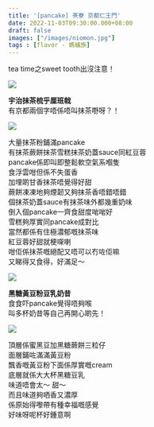 ```yaml
---
title: '[pancake] 茶寮 京都仁王門'
date: 2022-11-03T09:30:00.000+08:00
draft: false
images: ["/images/niomon.jpg"]
tags : [flavor - 螞蟻族]
---
```


tea time之sweet tooth出沒注意！  

![](/images/niomon.jpg)

**宇治抹茶梳乎厘班戟**  
有京都兩個字唔係唔叫抹茶嘢呀？！  

![](/images/niomon1.jpg)

大量抹茶粉鋪滿pancake  
有抹茶蕨餅抹茶雪糕抹茶奶蓋sauce同紅豆蓉  
pancake係即叫即整鬆軟空氣系嗰隻  
食浮雲咁但係不失蛋香  
加埋啲甘香抹茶唔覺得好甜  
蕨餅凍凍地夠煙韌又夠抹茶香唔錯唔錯  
個抹茶奶蓋sauce有抹茶味外都幾重奶味  
倒入個pancake一齊食甜度啱啱好  
雪糕夠厚實同pancake成對比  
當然都係有住極濃郁嘅抹茶味  
紅豆蓉好甜就梗㗎喇  
咁佢係抹茶嘅絕配又唔可以冇咗佢嘛  
又睇得又食得，好滿足～  

![](/images/niomon2.jpg)

**黑糖黃豆粉豆乳奶昔**  
食食吓pancake覺得唔夠喉  
叫多杯奶昔等自己再開心啲先！  

![](/images/niomon3.jpg)

頂層係蜜黑豆加黑糖蕨餅三粒仔  
面層鋪咗滿滿黃豆粉  
飄香嘅黃豆粉下面係厚實嘅cream  
底層就係大大杯黑糖豆乳  
味道唔會太～ 甜～  
而且味道夠哂香又濃厚  
係原始得嚟帶有種幸福嘅感覺  
好味呀呢杯好鍾意啊
